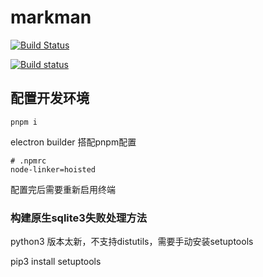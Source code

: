 # markman

[![Build Status](https://app.travis-ci.com/xemxx/markman.svg?branch=master)](https://app.travis-ci.com/xemxx/markman)

[![Build status](https://ci.appveyor.com/api/projects/status/necfva92gr7it59q?svg=true)](https://ci.appveyor.com/project/xemxx/markman-client)

## 配置开发环境

```
pnpm i
```

electron builder 搭配pnpm配置

```
# .npmrc
node-linker=hoisted
```

配置完后需要重新启用终端

### 构建原生sqlite3失败处理方法

python3 版本太新，不支持distutils，需要手动安装setuptools

pip3 install setuptools
